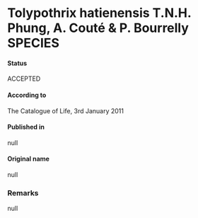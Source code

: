 # Tolypothrix hatienensis T.N.H. Phung, A. Couté & P. Bourrelly SPECIES

#### Status
ACCEPTED

#### According to
The Catalogue of Life, 3rd January 2011

#### Published in
null

#### Original name
null

### Remarks
null